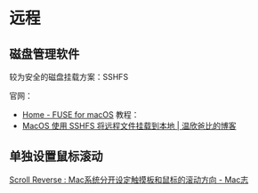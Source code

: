 
# 远程

## 磁盘管理软件

较为安全的磁盘挂载方案：SSHFS

官网：
- [Home - FUSE for macOS](https://osxfuse.github.io/)
教程：
- [MacOS 使用 SSHFS 将远程文件挂载到本地 | 温欣爸比的博客](https://wxnacy.com/2018/04/12/osx-user-sshfs/)


## 单独设置鼠标滚动
[Scroll Reverse : Mac系统分开设定触摸板和鼠标的滚动方向 - Mac志](https://www.isofts.org/scroll-reverse/)